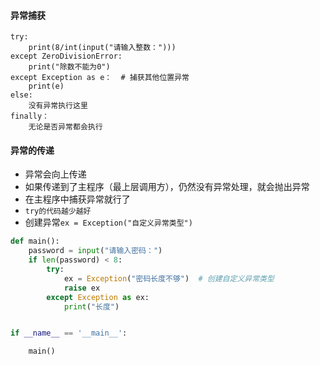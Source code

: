 #### 异常捕获

```
try:
	print(8/int(input("请输入整数：")))
except ZeroDivisionError:
	print("除数不能为0")
except Exception as e：  # 捕获其他位置异常
	print(e)
else:
	没有异常执行这里
finally：
	无论是否异常都会执行
```

#### 异常的传递

- 异常会向上传递
- 如果传递到了主程序（最上层调用方），仍然没有异常处理，就会抛出异常
-  在主程序中捕获异常就行了
- `try的代码越少越好`
- 创建异常`ex = Exception("自定义异常类型")`

```python
def main():
    password = input("请输入密码：")
    if len(password) < 8:
        try:
            ex = Exception("密码长度不够")  # 创建自定义异常类型
            raise ex
        except Exception as ex:
            print("长度")


if __name__ == '__main__':

    main()
```

